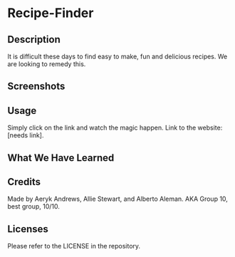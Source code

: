 # Recipe-Finder

## Description
It is difficult these days to find easy to make, fun and delicious recipes. We are looking to remedy this.

## Screenshots


## Usage
Simply click on the link and watch the magic happen. 
Link to the website: [needs link].

## What We Have Learned


## Credits
Made by Aeryk Andrews, Allie Stewart, and Alberto Aleman.
AKA Group 10, best group, 10/10.

## Licenses
Please refer to the LICENSE in the repository.

